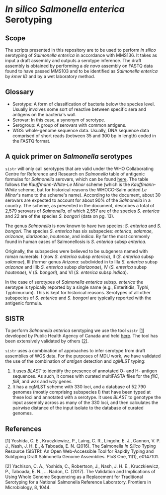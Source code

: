 # _In silico_ _Salmonella enterica_ Serotyping

## Scope

The scripts presented in this repository are to be used to perform _in silico_ serotyping of _Salmonella enterica_ in accordance with MMS136. It takes as input a draft assembly and outputs a serotype inference. The draft assembly is obtained by performing a _de novo_ assembly on FASTQ data found to have passed MMS103 and to be identified as _Salmonella enterica_ by _kmer ID_ and by a wet laboratory method.

## Glossary

- Serotype: A form of classification of bacteria below the species level. Usually involves some sort of reactive between specific sera and antigens on the bacteria's wall.
- Serovar: In this case, a synonym of serotype.
- Serogroup: A group of serovars with common antigens.
- WGS: whole-genome sequence data. Usually, DNA sequence data comprised of short reads (between 35 and 300 bp in length) coded in the FASTQ format.

## A quick primer on _Salmonella_ serotypes

`sistr` will only call serotypes that are valid under the WHO Collaborating Centre for Reference and Research on _Salmonella_ table of antigenic formulas for _Salmonella_ serovars, which can be found [here](https://www.pasteur.fr/sites/default/files/veng_0.pdf). The table follows the _Kauffmann-White-Le Minor_ scheme (which is the _Kauffmann-White_ scheme, but for historical reasons the WHOCC-Salm added _Le Minor_'s name to the scheme's name). According to the document, about 30 serovars are expected to account for about 90% of the _Salmonella_ in a country. The scheme, as presented in the document, describes a total of 2,579 serovars of _Salmonella_, of which 2,557 are of the species _S. enterica_ and 22 are of the species _S. bongori_ (data on pg. 13).

The genus _Salmonella_ is now known to have two species: _S. enterica_ and _S. bongori_. The species _S. enterica_ has six subspecies: _enterica_, _salamae_, _arizonae_, _diarizonae_, _houtenae_, and _indica_. By far the most commonly found in human cases of Salmonellosis is _S. enterica_ subsp _enterica_.

Originally, the subspecies were believed to be subgenera named with roman numerals: I (now _S. enterica_ subsp _enterica_), II (_S. enterica_ subsp _salamae_), III (former genus _Arizona_: subdivided in to IIIa _S. enterica_ subsp _arizonae_ and IIIb _S. enterica_ subsp _diarizonae_), IV (_S. enterica_ subsp _houtenae_), V (_S. bongori_), and VI (_S. enterica_ subsp _indica_).

In the case of serotypes of _Salmonella enterica_ subsp. _enterica_ the serotype is typically reported by a single name (e.g., Enteritidis, Typhi, Typhimurium). This is kept for historical reasons. Serotypes of all other subspecies of _S. enterica_ and _S. bongori_ are typically reported with the antigenic formula.

## SISTR

To perform _Salmonella enterica_ serotyping we use the tool `sistr` [[1](#yoshida)] developed by Public Health Agency of Canada and held [here](https://github.com/peterk87/sistr_cmd). The tool has been extensively validated by others [[2](#yachison)].

`sistr` uses a combination of approaches to infer serotype from draft assemblies of WGS data. For the purposes of MDU work, we have validated the use of the combination of _antigen_ detection and _cgMLST_ typing:

1. It uses _BLAST_ to identify the presence of annotated O- and H- antigen sequences. As such, it comes with curated multiFASTA files for the _fliC_, _fliB_, and _wzx_ and _wzy_ genes.
2. It has a cgMLST scheme with 330 loci, and a database of 52 790 genomes (mostly comprising subspecies I) that have been typed at these loci and annotated with a serotype. It uses _BLAST_ to genotype the input assembly across as many of the 330 loci, and then calculates the pairwise distance of the input isolate to the database of curated genomes.

## References

[<a name='yoshida'>1</a>] Yoshida, C. E., Kruczkiewicz, P., Laing, C. R., Lingohr, E. J., Gannon, V. P. J., Nash, J. H. E., & Taboada, E. N. (2016). The Salmonella _In Silico_ Typing Resource (SISTR): An Open Web-Accessible Tool for Rapidly Typing and Subtyping Draft Salmonella Genome Assemblies. PloS One, 11(1), e0147101.

[<a name="yachison">2</a>] Yachison, C. A., Yoshida, C., Robertson, J., Nash, J. H. E., Kruczkiewicz, P., Taboada, E. N., … Nadon, C. (2017). The Validation and Implications of Using Whole Genome Sequencing as a Replacement for Traditional Serotyping for a National Salmonella Reference Laboratory. Frontiers in Microbiology, 8, 1044.
